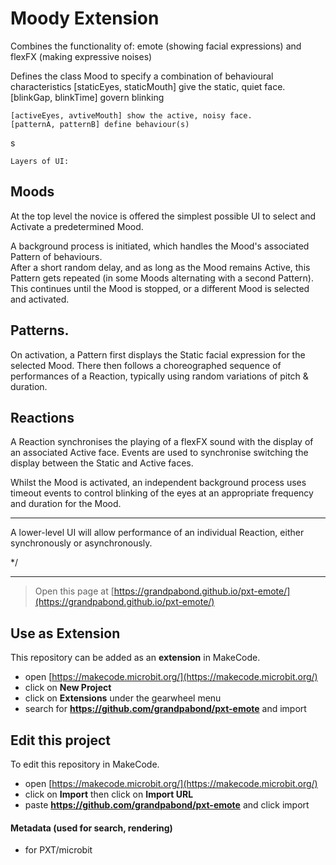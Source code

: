 # Moody Extension 

Combines the functionality of:
        emote (showing facial expressions) 
and     flexFX (making expressive noises)

Defines the class Mood to specify a combination of behavioural characteristics
    [staticEyes, staticMouth] give the static, quiet face.
    [blinkGap, blinkTime] govern blinking 

    [activeEyes, avtiveMouth] show the active, noisy face.
    [patternA, patternB] define behaviour(s)
s

    Layers of UI:
## Moods 
At the top level the novice is offered the simplest possible UI to select and Activate a predetermined Mood.
    
A background process is initiated, which handles the Mood's associated Pattern of behaviours.  
After a short random delay, and as long as the Mood remains Active, this Pattern gets repeated 
(in some Moods alternating with a second Pattern). 
This continues until the Mood is stopped, or a different Mood is selected and activated.

## Patterns.
On  activation, a Pattern first displays the Static facial expression for the selected Mood. 
There then follows a choreographed sequence of performances of a Reaction, typically using 
random variations of pitch & duration.

## Reactions
A Reaction synchronises the playing of a flexFX sound with the display of an associated Active face. 
Events are used to synchronise switching the display between the Static and Active faces.

Whilst the Mood is activated,  an independent background process uses timeout events to control 
blinking of the eyes at an appropriate frequency and duration for the Mood.

---

A lower-level UI will allow performance of an individual Reaction, either synchronously or asynchronously.

*/

------------------------------------------------------------


> Open this page at [https://grandpabond.github.io/pxt-emote/](https://grandpabond.github.io/pxt-emote/)

## Use as Extension

This repository can be added as an **extension** in MakeCode.

* open [https://makecode.microbit.org/](https://makecode.microbit.org/)
* click on **New Project**
* click on **Extensions** under the gearwheel menu
* search for **https://github.com/grandpabond/pxt-emote** and import

## Edit this project

To edit this repository in MakeCode.

* open [https://makecode.microbit.org/](https://makecode.microbit.org/)
* click on **Import** then click on **Import URL**
* paste **https://github.com/grandpabond/pxt-emote** and click import

#### Metadata (used for search, rendering)

* for PXT/microbit
<script src="https://makecode.com/gh-pages-embed.js"></script><script>makeCodeRender("{{ site.makecode.home_url }}", "{{ site.github.owner_name }}/{{ site.github.repository_name }}");</script>
